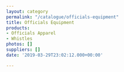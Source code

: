 ```yaml
---
layout: category
permalink: "/catalogue/officials-equipment"
title: Officials Equipment
products:
- Officials Apparel
- Whistles
photos: []
suppliers: []
date: '2019-03-29T23:02:12.000+00:00'

---
```

